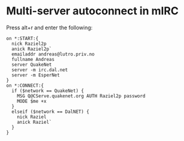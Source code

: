 # Multi-server autoconnect in mIRC

Press alt+r and enter the following:

    on *:START:{
      nick Raziel2p
      anick Raziel2p`
      emailaddr andreas@lutro.priv.no
      fullname Andreas
      server QuakeNet
      server -m irc.dal.net
      server -m EsperNet
    }
    on *:CONNECT:{
      if ($network == QuakeNet) {
        MSG Q@CServe.quakenet.org AUTH Raziel2p password
        MODE $me +x
      }
      elseif ($network == DalNET) {
        nick Raziel
        anick Raziel`
      }
    }